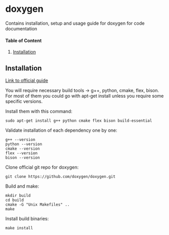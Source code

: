 # doxygen
Contains installation, setup and usage guide for doxygen for code documentation

#### Table of Content
1. [Installation](#installation)

## Installation
[Link to official guide](https://doxygen.nl/download.html)

You will require necessary build tools -> g++, python, cmake, flex, bison. For most of them you could go with apt-get install unless you require some specific versions.

Install them with this command:
```
sudo apt-get install g++ python cmake flex bison build-essential
```


Validate installation of each dependency one by one:
```
g++ --version
python --version
cmake --version
flex --version
bison --version
```


Clone official git repo for doxygen:
```
git clone https://github.com/doxygen/doxygen.git
```


Build and make:
```
mkdir build
cd build
cmake -G "Unix Makefiles" ..
make
```


Install build binaries:
```
make install
```
